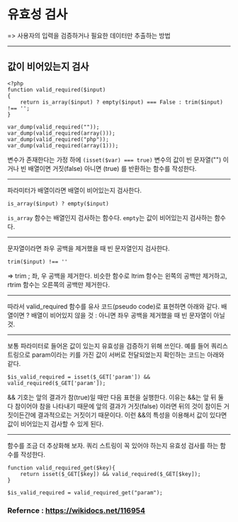 # 유효성 검사

=> 사용자의 입력을 검증하거나 필요한 데이터만 추출하는 방법

---

## 값이 비어있는지 검사

```
<?php
function valid_required($input)
{
    return is_array($input) ? empty($input) === False : trim($input) !== '';
}

var_dump(valid_required(""));
var_dump(valid_required(array()));
var_dump(valid_required("php"));
var_dump(valid_required(array(1)));
```

변수가 존재한다는 가정 하에 `(isset($var) === true)` 변수의 값이 빈 문자열("") 이거나 빈 배열이면 거짓(false) 아니면 (true) 를 반환하는 함수를 작성한다.

---

파라미터가 배열이라면 배열이 비어있는지 검사한다.

```
is_array($input) ? empty($input)
```

`is_array` 함수는 배열인지 검사하는 함수다.
`empty`는 값이 비어있는지 검사하는 함수다.


---

문자열이라면 좌우 공백을 제거했을 때 빈 문자열인지 검사한다.

```
trim($input) !== ''
```
=> trim ; 좌, 우 공백을 제거한다. 비슷한 함수로 ltrim 함수는 왼쪽의 공백만 제거하고, rtrim 함수는 오른쪽의 공백만 제거한다.

---

따라서 valid_required 함수를 유사 코드(pseudo code)로 표현하면 아래와 같다.
배열이면 ? 배열이 비어있지 않을 것 : 아니면 좌우 공백을 제거했을 때 빈 문자열이 아닐 것.

---

보통 파라미터로 들어온 값이 있는지 유효성을 검증하기 위해 쓰인다. 예를 들어 쿼리스트링으로 param이라는 키를 가진 값이 서버로 전달되었는지 확인하는 코드는 아래와 같다.

```
$is_valid_required = isset($_GET['param']) && valid_required($_GET['param']);
```

&& 기호는 앞의 결과가 참(true)일 때만 다음 표현을 실행한다. 이유는 &&는 앞 뒤 둘 다 참이어야 참을 나타내기 때문에 앞의 결과가 거짓(false) 이라면 뒤의 것이 참이든 거짓이든간에 결과적으로는 거짓이기 때문이다.
이런 &&의 특성을 이용해서 값이 있다면 값이 비어있는지 검사할 수 있게 된다.

---

함수를 조금 더 추상화해 보자. 쿼리 스트링이 꼭 있어야 하는지 유효성 검사를 하는 함수를 작성한다.

```
function valid_required_get($key){
    return isset($_GET[$key]) && valid_required($_GET[$key]);
}
```

```
$is_valid_required = valid_required_get("param");
```

### Refernce : https://wikidocs.net/116954